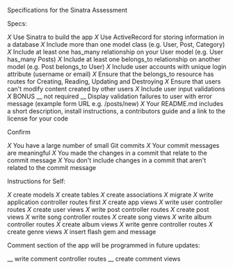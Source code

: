 Specifications for the Sinatra Assessment

Specs:

 _X_ Use Sinatra to build the app
 _X_ Use ActiveRecord for storing information in a database
 _X_ Include more than one model class (e.g. User, Post, Category)
 _X_ Include at least one has_many relationship on your User model (e.g. User has_many Posts)
 _X_ Include at least one belongs_to relationship on another model (e.g. Post belongs_to User)
 _X_ Include user accounts with unique login attribute (username or email)
 _X_ Ensure that the belongs_to resource has routes for Creating, Reading, Updating and Destroying
 _X_ Ensure that users can't modify content created by other users
 _X_ Include user input validations
 _X_ BONUS  __  not required  __  Display validation failures to user with error message (example form URL e.g. /posts/new)
 _X_ Your README.md includes a short description, install instructions, a contributors guide and a link to the license for your code

Confirm

 _X_ You have a large number of small Git commits
 _X_ Your commit messages are meaningful
 _X_ You made the changes in a commit that relate to the commit message
 _X_ You don't include changes in a commit that aren't related to the commit message

 Instructions for Self:

 _X_ create models
 _X_ create tables
 _X_ create associations
 _X_ migrate 
 _X_ write application controller routes first
 _X_ create app views
 _X_ write user controller routes
 _X_ create user views
 _X_ write post controller routes
 _X_ create post views
 _X_ write song controller routes
 _X_ create song views
 _X_ write album controller routes
 _X_ create album views
 _X_ write genre controller routes
 _X_ create genre views
 _X_ insert flash gem and message

 Comment section of the app will be programmed in future updates:

 __ write comment controller routes
 __ create comment views